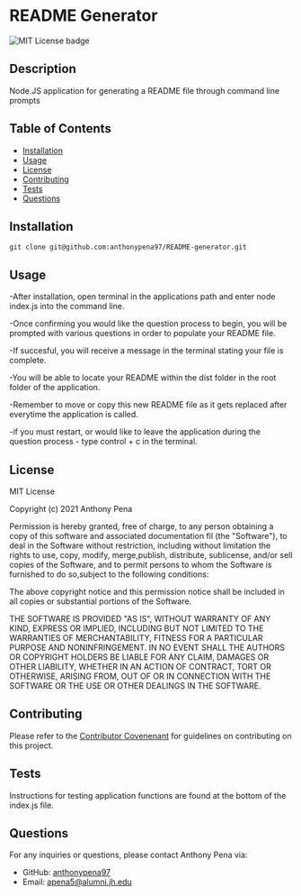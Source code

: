 # README Generator
![MIT License badge](https://img.shields.io/badge/license-MIT_License-green)

 ## Description
 Node.JS application for generating a README file through command line prompts

 ## Table of Contents
 * [Installation](#installation)
 * [Usage](#usage)
 * [License](#license)
 * [Contributing](#contributing)
 * [Tests](#tests)
 * [Questions](#questions)

 ## Installation
  
    git clone git@github.com:anthonypena97/README-generator.git

## Usage
-After installation, open terminal in the applications path and enter node index.js into the command line. 

-Once confirming you would like the question process to begin, you will be prompted with various questions in order to populate your README file. 

-If succesful, you will receive a message in the terminal stating your file is complete. 

-You will be able to locate your README within the dist folder in the root folder of the application. 

-Remember to move or copy this new README file as it gets replaced after everytime the application is called. 

-if you must restart, or would like to leave the application during the question process - type control +  c in the terminal.

## License
MIT License
    
Copyright (c) 2021 Anthony Pena

Permission is hereby granted, free of charge, to any person obtaining a copy of this software and associated documentation fil (the "Software"), to deal in the Software without restriction, including without limitation the rights to use, copy, modify, merge,publish, distribute, sublicense, and/or sell copies of the Software, and to permit persons to whom the Software is furnished to do so,subject to the following conditions:
            
 The above copyright notice and this permission notice shall be included in all copies or substantial portions of the Software.
            
THE SOFTWARE IS PROVIDED "AS IS", WITHOUT WARRANTY OF ANY KIND, EXPRESS OR IMPLIED, INCLUDING BUT NOT LIMITED TO THE WARRANTIES OF MERCHANTABILITY, FITNESS FOR A PARTICULAR PURPOSE AND NONINFRINGEMENT. IN NO EVENT SHALL THE AUTHORS OR COPYRIGHT HOLDERS BE LIABLE FOR ANY CLAIM, DAMAGES OR OTHER LIABILITY, WHETHER IN AN ACTION OF CONTRACT, TORT OR OTHERWISE, ARISING FROM, OUT OF OR IN CONNECTION WITH THE SOFTWARE OR THE USE OR OTHER DEALINGS IN THE SOFTWARE.

## Contributing
Please refer to the [Contributor Covenenant](https://www.contributor-covenant.org/) for guidelines on contributing on this project.

## Tests
  
 Instructions for testing application functions are found at the bottom of the index.js file. 

## Questions
For any inquiries or questions, please contact Anthony Pena via:
* GitHub: [anthonypena97](https://github.com/anthonypena97)
* Email: <apena5@alumni.jh.edu>
